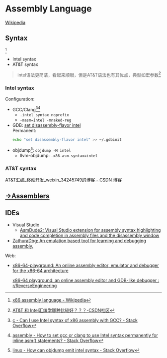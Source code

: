# Assembly Language
[Wikipedia](https://en.wikipedia.org/wiki/Assembly_language)

## Syntax
[^syntax-wiki]
- Intel syntax
- AT&T syntax

> intel语法更简洁，看起来顺眼，但是AT&T语法也有其优点，典型如宏参数[^att-csdn]

### Intel syntax
Configuration:
- GCC/Clang[^syntax-gcc-so-1][^syntax-gcc-so-2]
  - `.intel_syntax noprefix`
  - `-masm=intel -mnaked-reg`
- GDB: [set disassembly-flavor intel](https://visualgdb.com/gdbreference/commands/set_disassembly-flavor)  
  Permanent:
  ```sh
  echo "set disassembly-flavor intel" >> ~/.gdbinit
  ```
- objdump[^syntax-objdump]: `objdump -M intel`
  - llvm-objdump: `-x86-asm-syntax=intel`

### AT&T syntax
[AT&T汇编_移动开发_weixin_34245749的博客 - CSDN 博客](https://blog.csdn.net/weixin_34245749/article/details/93182186)

[^syntax-wiki]: [x86 assembly language - Wikipedia](https://en.wikipedia.org/wiki/X86_assembly_language#Syntax)
[^att-csdn]: [AT&T 和 Intel汇编学哪种比较好？？？-CSDN社区](https://bbs.csdn.net/topics/392505424)
[^syntax-gcc-so-1]: [c - Can I use Intel syntax of x86 assembly with GCC? - Stack Overflow](https://stackoverflow.com/questions/9347909/can-i-use-intel-syntax-of-x86-assembly-with-gcc)
[^syntax-gcc-so-2]: [assembly - How to set gcc or clang to use Intel syntax permanently for inline asm() statements? - Stack Overflow](https://stackoverflow.com/questions/38953951/how-to-set-gcc-or-clang-to-use-intel-syntax-permanently-for-inline-asm-stateme)
[^syntax-objdump]: [linux - How can objdump emit intel syntax - Stack Overflow](https://stackoverflow.com/questions/10362630/how-can-objdump-emit-intel-syntax)

## [→Assemblers](Assemblers.md)

## IDEs
- Visual Studio
  - [AsmDude2: Visual Studio extension for assembly syntax highlighting and code completion in assembly files and the disassembly window](https://github.com/HJLebbink/asm-dude)
- [ZathuraDbg: An emulation based tool for learning and debugging assembly.](https://github.com/ZathuraDbg/ZathuraDbg)

Web:
- [x86-64-playground: An online assembly editor, emulator and debugger for the x86-64 architecture](https://github.com/robalb/x86-64-playground)

  [x86-64 playground: an online assembly editor and GDB-like debugger : r/ReverseEngineering](https://www.reddit.com/r/ReverseEngineering/comments/1iwm389/x8664_playground_an_online_assembly_editor_and/)
